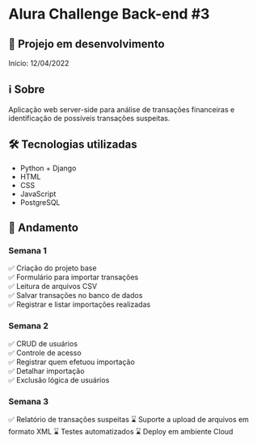 # Alura Challenge Back-end #3

## 🚧 Projejo em desenvolvimento
Início: 12/04/2022

## ℹ Sobre
Aplicação web server-side para análise de transações financeiras e identificação de possíveis transações suspeitas.

## 🛠 Tecnologias utilizadas
- Python + Django  
- HTML
- CSS
- JavaScript
- PostgreSQL

## 📅 Andamento

### Semana 1
✅ Criação do projeto base  
✅ Formulário para importar transações  
✅ Leitura de arquivos CSV  
✅ Salvar transações no banco de dados  
✅ Registrar e listar importações realizadas

### Semana 2
✅ CRUD de usuários  
✅ Controle de acesso  
✅ Registrar quem efetuou importação  
✅ Detalhar importação  
✅ Exclusão lógica de usuários

### Semana 3
✅ Relatório de transações suspeitas
⌛ Suporte a upload de arquivos em formato XML
⌛ Testes automatizados
⌛ Deploy em ambiente Cloud